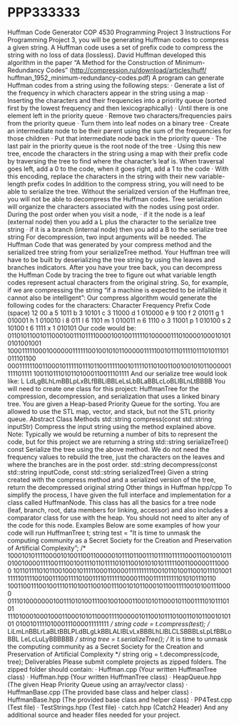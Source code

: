 # PPP333333

Huffman Code Generator COP 4530 Programming Project 3 Instructions For Programming Project 3, you will be generating Huffman codes to compress a given string. A Huffman code uses a set of prefix code to compress the string with no loss of data (lossless). David Huffman developed this algorithm in the paper “A Method for the Construction of Minimum-Redundancy Codes” (http://compression.ru/download/articles/huff/ huffman_1952_minimum-redundancy-codes.pdf)
A program can generate Huffman codes from a string using the following steps: · Generate a list of the frequency in which characters appear in the string using a map · Inserting the characters and their frequencies into a priority queue (sorted first by the lowest frequency and then lexicographically) · Until there is one element left in the priority queue · Remove two characters/frequencies pairs from the priority queue · Turn them into leaf nodes on a binary tree · Create an intermediate node to be their parent using the sum of the frequencies for those children · Put that intermediate node back in the priority queue · The last pair in the priority queue is the root node of the tree · Using this new tree, encode the characters in the string using a map with their prefix code by traversing the tree to find where the character’s leaf is. When traversal goes left, add a 0 to the code, when it goes right, add a 1 to the code · With this encoding, replace the characters in the string with their new variable-length prefix codes
In addition to the compress string, you will need to be able to serialize the tree. Without the serialized version of the Huffman tree, you will not be able to decompress the Huffman codes. Tree serialization will organize the characters associated with the nodes using post order. During the post order when you visit a node, · if it the node is a leaf (external node) then you add a L plus the character to the serialize tree string · if it is a branch (internal node) then you add a B to the serialize tree string
For decompression, two input arguments will be needed. The Huffman Code that was generated by your compress method and the serialized tree string from your serializeTree method. Your Huffman tree will have to be built by deserializing the tree string by using the leaves and branches indicators. After you have your tree back, you can decompress the Huffman Code by tracing the tree to figure out what variable length codes represent actual characters from the original string.
So, for example, if we are compressing the string “if a machine is expected to be infallible it cannot also be intelligent”:
Our compress algorithm would generate the following codes for the characters: Character Frequency Prefix Code (space) 12 00 a 5 1011 b 3 10101 c 3 11000 d 1 010000 e 9 100 f 2 01011 g 1 010001 h 1 010010 i 8 011 l 6 1101 m 1 010011 n 6 1110 o 3 11001 p 1 010100 s 2 10100 t 6 1111 x 1 010101
Our code would be: 011010110010110001001110111100001001001111101000001110100001000101010101001001 1000111110001000000111111001001010110000011111001011101111011101011101011101100 00011111100110001011111011101100111110010111101101001100100101011000001111101111 1001101110101101000110011101111
And our serialize tree would look like: L LdLgBLhLmBBLpLxBLfBBLiBBLeLsLbBLaBBLcLoBLlBLnLtBBBB
You will need to create one class for this project: HuffmanTree for the compression, decompression, and serialization that uses a linked binary tree. You are given a Heap-based
Priority Queue for the sorting. You are allowed to use the STL map, vector, and stack, but not the STL priority queue. Abstract Class Methods std::string compress(const std::string inputStr) Compress the input string using the method explained above. Note: Typically we would be returning a number of bits to represent the code, but for this project we are returning a string std::string serializeTree() const Serialize the tree using the above method. We do not need the frequency values to rebuild the tree, just the characters on the leaves and where the branches are in the post order. std::string decompress(const std::string inputCode, const std::string serializedTree) Given a string created with the compress method and a serialized version of the tree, return the decompressed original string Other things in Huffman hpp/cpp To simplify the process, I have given the full interface and implementation for a class called HuffmanNode. This class has all the basics for a tree node (leaf, branch, root, data members for linking, accessor) and also includes a comparator class for use with the heap. You should not need to alter any of the code for this node. Examples Below are some examples of how your code will run HuffmanTree t; string test = "It is time to unmask the computing community as a Secret Society for the Creation and Preservation of Artificial Complexity”; /* 1000101011110000101001100110000010111011001110111101111100011001001011 0100100001111001110010011101101111010110010101010111110011000001110000 1011011110101100100010111110001100001111111111001011010011001011101001 1111101111001001110011110100111101111110000111001111111111010101110110 1001100111001001110110100110010011100101011000101100111100101001110000 0111010000000100111010100111001001000110010101100010110011110101110101 1110100010001000110001010110001111000001011001011101001101011001010101 010010111101000111000011111111 */ string code = t.compress(test);
/* LiLmLnBBLrLaBLtBBLPLdBLgLkBBLALIBLvLxBBBLhLlBLCLSBBBLsLpLfBBLoBBL LeLcLuLyBBBBBB */ string tree = t.serializeTree(); /* It is time to unmask the computing community as a Secret Society for the Creation and Preservation of Artificial Complexity */ string orig = t.decompress(code, tree); Deliverables Please submit complete projects as zipped folders. The zipped folder should contain: · Huffman.cpp (Your written HuffmanTree class) · Huffman.hpp (Your written HuffmanTree class) · HeapQueue.hpp (The given Heap Priority Queue using an array/vector class) · HuffmanBase.cpp (The provided base class and helper class) · HuffmanBase.hpp (The provided base class and helper class) · PP4Test.cpp (Test file) · TestStrings.hpp (Test file) · catch.hpp (Catch2 Header)
And any additional source and header files needed for your project.
